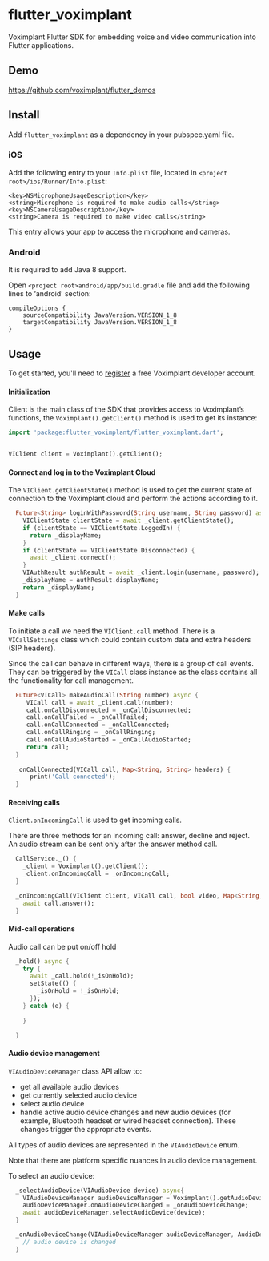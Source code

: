 # flutter_voximplant

Voximplant Flutter SDK for embedding voice and video communication into Flutter applications.

## Demo
https://github.com/voximplant/flutter_demos

## Install
Add `flutter_voximplant` as a dependency in your pubspec.yaml file.

### iOS

Add the following entry to your `Info.plist` file, located in `<project root>/ios/Runner/Info.plist`:
```
<key>NSMicrophoneUsageDescription</key>
<string>Microphone is required to make audio calls</string>
<key>NSCameraUsageDescription</key>
<string>Camera is required to make video calls</string>
```
This entry allows your app to access the microphone and cameras.

### Android
It is required to add Java 8 support.

Open `<project root>android/app/build.gradle` file and add the following lines to ‘android’ section:
```
compileOptions {
    sourceCompatibility JavaVersion.VERSION_1_8
    targetCompatibility JavaVersion.VERSION_1_8
}
```

## Usage

To get started, you'll need to [register](https://voximplant.com) a free Voximplant developer account.

#### Initialization
Client is the main class of the SDK that provides access to Voximplant’s functions, 
the `Voximplant().getClient()` method is used to get its instance:
```dart
import 'package:flutter_voximplant/flutter_voximplant.dart';


VIClient client = Voximplant().getClient();
```

#### Connect and log in to the Voximplant Cloud
The `VIClient.getClientState()` method is used to get the current state of connection 
to the Voximplant cloud and perform the actions according to it.
```dart
  Future<String> loginWithPassword(String username, String password) async {
    VIClientState clientState = await _client.getClientState();
    if (clientState == VIClientState.LoggedIn) {
      return _displayName;
    }
    if (clientState == VIClientState.Disconnected) {
      await _client.connect();
    }
    VIAuthResult authResult = await _client.login(username, password);
    _displayName = authResult.displayName;
    return _displayName;
  }
```

#### Make calls
To initiate a call we need the `VIClient.call` method. 
There is a `VICallSettings` class which could contain custom data and extra headers (SIP headers).

Since the call can behave in different ways, there is a group of call events. 
They can be triggered by the `VICall` class instance as the class contains all the functionality for call management.

```dart
  Future<VICall> makeAudioCall(String number) async {
     VICall call = await _client.call(number);
     call.onCallDisconnected = _onCallDisconnected;
     call.onCallFailed = _onCallFailed;
     call.onCallConnected = _onCallConnected;
     call.onCallRinging = _onCallRinging;
     call.onCallAudioStarted = _onCallAudioStarted;
     return call;
  }
   
  _onCallConnected(VICall call, Map<String, String> headers) {
      print('Call connected');
  }
```

#### Receiving calls
`Client.onIncomingCall` is used to get incoming calls. 

There are three methods for an incoming call: answer, decline and reject. An audio stream can be sent only after the answer method call.
```dart
  CallService._() {
    _client = Voximplant().getClient();
    _client.onIncomingCall = _onIncomingCall;
  }

  _onIncomingCall(VIClient client, VICall call, bool video, Map<String, String> headers) async {
    await call.answer();
  }
```

#### Mid-call operations
Audio call can be put on/off hold
```dart
  _hold() async {
    try {
      await _call.hold(!_isOnHold);
      setState(() {
        _isOnHold = !_isOnHold;
      });
    } catch (e) {
      
    }

  }
```

#### Audio device management
`VIAudioDeviceManager` class API allow to:
- get all available audio devices
- get currently selected audio device
- select audio device
- handle active audio device changes and new audio devices (for example, Bluetooth headset or wired headset connection). These changes trigger the appropriate events.

All types of audio devices are represented in the `VIAudioDevice` enum.

Note that there are platform specific nuances in audio device management.

To select an audio device:
```dart
  _selectAudioDevice(VIAudioDevice device) async{
    VIAudioDeviceManager audioDeviceManager = Voximplant().getAudioDeviceManager();
    audioDeviceManager.onAudioDeviceChanged = _onAudioDeviceChange;
    await audioDeviceManager.selectAudioDevice(device);
  }

  _onAudioDeviceChange(VIAudioDeviceManager audioDeviceManager, AudioDevice audioDevice) {
    // audio device is changed
  }
```
